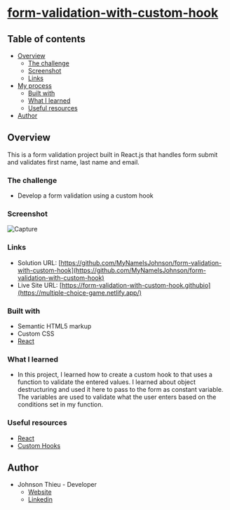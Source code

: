 # [form-validation-with-custom-hook]()

## Table of contents

- [Overview](#overview)
  - [The challenge](#the-challenge)
  - [Screenshot](#screenshot)
  - [Links](#links)
- [My process](#my-process)
  - [Built with](#built-with)
  - [What I learned](#what-i-learned)
  - [Useful resources](#useful-resources)
- [Author](#author)

## Overview

This is a form validation project built in React.js that handles form submit and validates first name, last name and email.

### The challenge

- Develop a form validation using a custom hook

### Screenshot

![Capture](https://media.giphy.com/media/pEYlktVqvY4Y7hASnc/giphy.gif)

### Links

- Solution URL: [https://github.com/MyNameIsJohnson/form-validation-with-custom-hook](https://github.com/MyNameIsJohnson/form-validation-with-custom-hook)
- Live Site URL: [https://form-validation-with-custom-hook.githubio](https://multiple-choice-game.netlify.app/)

### Built with

- Semantic HTML5 markup
- Custom CSS
- [React](https://reactjs.org/)

### What I learned

- In this project, I learned how to create a custom hook to that uses a function to validate the entered values. I learned about object destructuring and used it here to pass to the form as constant variable. The variables are used to validate what the user enters based on the conditions set in my function.

### Useful resources

- [React](https://reactjs.org/)
- [Custom Hooks](https://reactjs.org/docs/hooks-custom.html)

## Author

- Johnson Thieu - Developer
  - [Website](https://mynameisjohnson.github.io/react-portfolio/)
  - [Linkedin](https://www.linkedin.com/in/johnson-thieu/)
